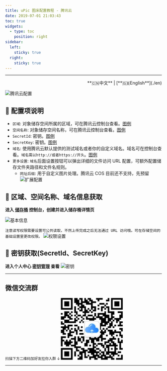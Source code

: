 ```yaml
---
title: uPic 图床配置教程 - 腾讯云
date: 2019-07-01 21:03:43
toc: true
widgets:
  - type: toc
    position: right
sidebar:
  left:
    sticky: true
  right:
    sticky: true
---
```


<hr><!-- i18n --><div align="right">**🇨🇳中文** | [**🇬🇧English**](./en)</div><!-- i18n -->

![腾讯云配置](https://gitee.com/gee1k/oss/raw/master/tutorials/tencent-host.png)

## 📝 配置项说明

- `区域`: 对象储存空间所属的区域，可在腾讯云控制台查看。[图例](#🧰-区域、空间名称、域名信息获取)
- `空间名称`: 对象储存空间名称，可在腾讯云控制台查看。[图例](#🧰-区域、空间名称、域名信息获取)
- `SecretId`: 密钥。[图例](#🔑-密钥获取-SecretId、SecretKey)
- `SecretKey`: 密钥。[图例](#🔑-密钥获取-SecretId、SecretKey)
- `域名`: 使用腾讯云默认提供的测试域名或者你的自定义域名。域名可在控制台查看。`域名需以http://或者https://开头`。[图例](#🧰-区域、空间名称、域名信息获取)
- `更多设置`: `域名`后面设置按钮可以弹出详细的文件访问 URL 配置，可额外配置储存文件夹路径和文件名规则。
  - `网址后缀`: 用于自定义图片处理。腾讯云 COS 目前还不支持，先预留
  ![扩展配置](https://gitee.com/gee1k/oss/raw/master/tutorials/tencent-host-extension.png)

## 🧰 区域、空间名称、域名信息获取

**进入 [储存桶](https://console.cloud.tencent.com/cos5/bucket) 控制台，创建并进入储存桶详情页**

![基本信息](https://gitee.com/gee1k/oss/raw/master/tutorials/tencent-info.png)

`注意读写权限需要设置可公共读取，不然上传完成之后无法通过 URL 访问哦。可在存储空间的基础设置里更改权限。`
![权限设置](https://gitee.com/gee1k/oss/raw/master/tutorials/tencent-info-2.png)

## 🔑 密钥获取(SecretId、SecretKey)

**进入个人中心 [密钥管理](https://console.cloud.tencent.com/cam/capi) 查看**
![密钥](https://gitee.com/gee1k/oss/raw/master/tutorials/tencent-ak.png)

<hr>

## 微信交流群
  <small>扫描下方二维码加好友拉你入群 ↓ </small>
	<img src="https://raw.githubusercontent.com/gee1k/oss/master/personal/geee1k.JPG" height="200" style="height:200px">

<hr>

